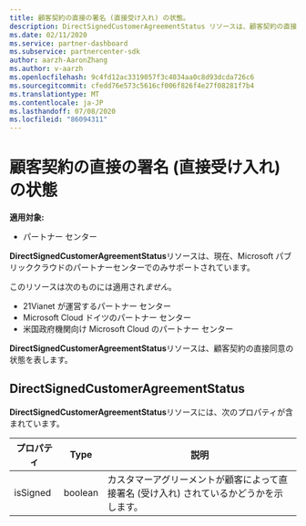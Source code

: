 ```yaml
---
title: 顧客契約の直接の署名 (直接受け入れ) の状態。
description: DirectSignedCustomerAgreementStatus リソースは、顧客契約の直接の署名 (直接受け入れ) の状態を表します。
ms.date: 02/11/2020
ms.service: partner-dashboard
ms.subservice: partnercenter-sdk
author: aarzh-AaronZhang
ms.author: v-aarzh
ms.openlocfilehash: 9c4fd12ac3319057f3c4034aa0c8d93dcda726c6
ms.sourcegitcommit: cfedd76e573c5616cf006f826f4e27f08281f7b4
ms.translationtype: MT
ms.contentlocale: ja-JP
ms.lasthandoff: 07/08/2020
ms.locfileid: "86094311"
---
```

# <a name="direct-signing-direct-acceptance-status-of-a-customer-agreement"></a>顧客契約の直接の署名 (直接受け入れ) の状態

**適用対象:**

- パートナー センター

**DirectSignedCustomerAgreementStatus**リソースは、現在、Microsoft パブリッククラウドのパートナーセンターでのみサポートされています。

このリソースは次のものには適用され*ません*。

- 21Vianet が運営するパートナー センター
- Microsoft Cloud ドイツのパートナー センター
- 米国政府機関向け Microsoft Cloud のパートナー センター

**DirectSignedCustomerAgreementStatus**リソースは、顧客契約の直接同意の状態を表します。

## <a name="directsignedcustomeragreementstatus"></a>DirectSignedCustomerAgreementStatus

**DirectSignedCustomerAgreementStatus**リソースには、次のプロパティが含まれています。

| プロパティ       | Type   | 説明                                                                                               |
|----------------|--------|-----------------------------------------------------------------------------------------------------------|
| isSigned | boolean | カスタマーアグリーメントが顧客によって直接署名 (受け入れ) されているかどうかを示します。 |
